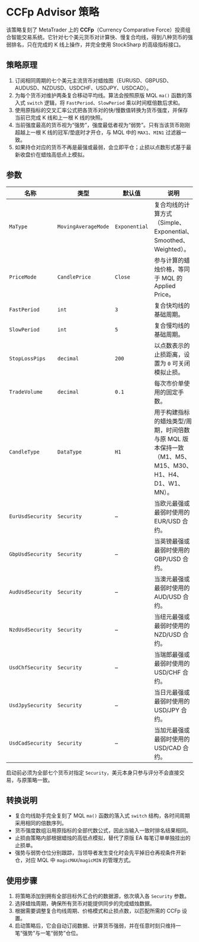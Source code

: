# CCFp Advisor 策略

该策略复刻了 MetaTrader 上的 **CCFp**（Currency Comparative Force）投资组合智能交易系统。它针对七个美元货币对计算快、慢复合均线，得到八种货币的强弱排名，只在完成的 K 线上操作，并完全使用 StockSharp 的高级指标接口。

## 策略原理

1. 订阅相同周期的七个美元主流货币对蜡烛图（EURUSD、GBPUSD、AUDUSD、NZDUSD、USDCHF、USDJPY、USDCAD）。
2. 为每个货币对维护两条复合移动平均线。算法会按照原版 MQL `ma()` 函数的落入式 `switch` 逻辑，将 `FastPeriod`、`SlowPeriod` 乘以时间框倍数后求和。
3. 使用原指标的交叉汇率公式把各货币对的快/慢数值转换为货币强度，并保存当前已完成 K 线和上一根 K 线的快照。
4. 当前强度最高的货币视为“强势”，强度最低者视为“弱势”。只有当该货币刚刚超越上一根 K 线的冠军/垫底时才开仓，与 MQL 中的 `MAX1`、`MIN1` 过滤器一致。
5. 如果持仓对应的货币不再是最强或最弱，会立即平仓；止损以点数形式基于最新收盘价在蜡烛高低点上模拟。

## 参数

| 名称 | 类型 | 默认值 | 说明 |
| --- | --- | --- | --- |
| `MaType` | `MovingAverageMode` | `Exponential` | 复合均线的计算方式（Simple、Exponential、Smoothed、Weighted）。 |
| `PriceMode` | `CandlePrice` | `Close` | 参与计算的蜡烛价格，等同于 MQL 的 Applied Price。 |
| `FastPeriod` | `int` | `3` | 复合快均线的基础周期。 |
| `SlowPeriod` | `int` | `5` | 复合慢均线的基础周期。 |
| `StopLossPips` | `decimal` | `200` | 以点数表示的止损距离，设置为 `0` 可关闭模拟止损。 |
| `TradeVolume` | `decimal` | `0.1` | 每次市价单使用的固定手数。 |
| `CandleType` | `DataType` | `H1` | 用于构建指标的蜡烛类型/周期，时间倍数与原 MQL 版本保持一致（M1、M5、M15、M30、H1、H4、D1、W1、MN）。 |
| `EurUsdSecurity` | `Security` | – | 当欧元最强或最弱时使用的 EUR/USD 合约。 |
| `GbpUsdSecurity` | `Security` | – | 当英镑最强或最弱时使用的 GBP/USD 合约。 |
| `AudUsdSecurity` | `Security` | – | 当澳元最强或最弱时使用的 AUD/USD 合约。 |
| `NzdUsdSecurity` | `Security` | – | 当纽元最强或最弱时使用的 NZD/USD 合约。 |
| `UsdChfSecurity` | `Security` | – | 当瑞郎最强或最弱时使用的 USD/CHF 合约。 |
| `UsdJpySecurity` | `Security` | – | 当日元最强或最弱时使用的 USD/JPY 合约。 |
| `UsdCadSecurity` | `Security` | – | 当加元最强或最弱时使用的 USD/CAD 合约。 |

启动前必须为全部七个货币对指定 `Security`，美元本身只参与评分不会直接交易，与原策略一致。

## 转换说明

- 复合均线助手完全复刻了 MQL `ma()` 函数的落入式 `switch` 结构，各时间周期采用相同的倍数序列。
- 货币强度数组沿用原指标的全部代数公式，因此当输入一致时排名结果相同。
- 止损由策略内部根据蜡烛的高低点模拟，替代了原版 EA 每笔订单单独挂出的止损单。
- 强势与弱势仓位分别跟踪，当领导者发生变化时会先平掉旧仓再视条件开新仓，对应 MQL 中 `magicMAX`/`magicMIN` 的管理方式。

## 使用步骤

1. 将策略添加到拥有全部目标外汇合约的数据源，依次填入各 `Security` 参数。
2. 选择蜡烛周期，确保所有货币对能提供同步的完成蜡烛数据。
3. 根据需要调整复合均线周期、价格模式和止损点数，以匹配所需的 CCFp 设置。
4. 启动策略后，它会自动订阅数据、计算货币强弱，并在任意时刻只维持一笔“强势”与一笔“弱势”仓位。
